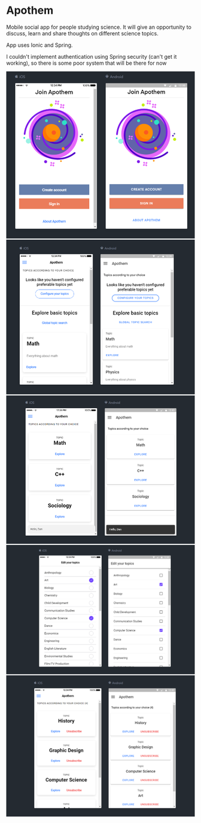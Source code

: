 # Apothem

Mobile social app for people studying science. It will give an opportunity to discuss, learn and share thoughts on different science topics.

App uses Ionic and Spring.

I couldn't implement authentication using Spring security (can't get it working), so there is some poor system that will be there for now

![](gallery/1.png)
![](gallery/2.png)
![](gallery/3.png)
![](gallery/4.png)
![](gallery/5.png)
